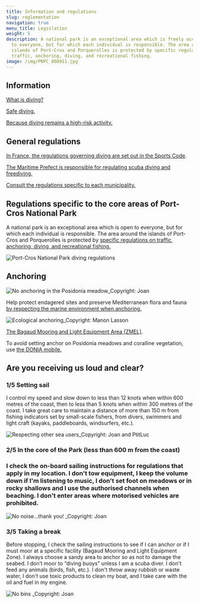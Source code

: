 ```yaml
---
title: Information and regulations
slug: reglementation
navigation: true
menu_title: Legislation
weight: 5
description: A national park is an exceptional area which is freely accessible
  to everyone, but for which each individual is responsible. The area around the
  islands of Port-Cros and Porquerolles is protected by specific regulations on
  traffic, anchoring, diving, and recreational fishing.
image: /img/PNPC_000911.jpg
---
```

## Information

[What is diving?](https://www.sportsdenature.gouv.fr/plongee)

[Safe diving.](https://ffessm.fr/uploads/media/docs/0001/06/179dc95ae83b3c2d7eb5e38e932fb0831747c521.pdf)

[Because diving remains a high-risk activity.](https://www.var.gouv.fr/Actions-de-l-Etat/Jeunesse-et-sports/Prevenir-les-accidents-de-plongee-sous-marine)

## General regulations 

[In France, the regulations governing diving are set out in the Sports Code](https://www.sportsdenature.gouv.fr/plongee/reglementation/encadrement). 

[The Maritime Prefect is responsible for regulating scuba diving and freediving.](https://www.premar-mediterranee.gouv.fr/uploads/mediterranee/pages/f213416444c8bae07a1910da8314de37.pdf)

[Consult the regulations specific to each municipality.](https://www.premar-mediterranee.gouv.fr/arretes)

## Regulations specific to the core areas of Port-Cros National Park

A national park is an exceptional area which is open to everyone, but for which each individual is responsible. The area around the islands of Port-Cros and Porquerolles is protected by [specific regulations on traffic, anchoring, diving, and recreational fishing.](https://www.portcros-parcnational.fr/fr/le-parc-national-de-port-cros/la-reglementation/reglementation-en-mer-port-cros-et-porquerolles)

![](/img/PNPC_plong-e-coeur_red.jpeg "Port-Cros National Park diving regulations")

## Anchoring

![](/img/image-15.png "No anchoring in the Posidonia meadow_Copyright: Joan")

Help protect endagered sites and preserve Mediterranean flora and fauna[ by respecting the marine environment when anchoring.](https://www.portcros-parcnational.fr/fr/documents/pour-un-mouillage-respectueux-du-milieu-marin)

![](/img/image-19.png "Ecological anchoring_Copyright: Manon Lasson")

[The Bagaud Mooring and Light Equipment Area (ZMEL)](https://www.portcros-parcnational.fr/fr/des-decouvertes/sejourner/la-zmel-de-bagaud).

To avoid setting anchor on Posidonia meadows and coralline vegetation, use [the DONIA mobile.](https://donia.fr/)

## Are you receiving us loud and clear?

### 1/5 Setting sail 

I control my speed and slow down to less than 12 knots when within 600 metres of the coast, then to less than 5 knots when within 300 metres of the coast. I take great care to maintain a distance of more than 150 m from fishing indicators set by small-scale fishers, from divers, swimmers and light craft (kayaks, paddleboards, windsurfers, etc.).

![](/img/image-14.png "Respecting other sea users_Copyright: Joan and PtitLuc")

### 2/5 In the core of the Park (less than 600 m from the coast)

### I check the on-board sailing instructions for regulations that apply in my location. I don't tow equipment, I keep the volume down if I'm listening to music, I don't set foot on meadows or in rocky shallows and I use the authorised channels when beaching. I don't enter areas where motorised vehicles are prohibited.

![](/img/image-13.png "No noise...thank you! _Copyright: Joan")

### 3/5 Taking a break

Before stopping, I check the sailing instructions to see if I can anchor or if I must moor at a specific facility (Bagaud Mooring and Light Equipment Zone). I always choose a sandy area to anchor so as not to damage the seabed. I don’t moor to “diving buoys” unless I am a scuba diver. I don't feed any animals (birds, fish, etc.). I don't throw away rubbish or waste water, I don't use toxic products to clean my boat, and I take care with the oil and fuel in my engine.

![](/img/image-12.png "No bins _Copyright: Joan")
